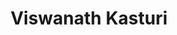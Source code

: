 ---
# Display name
title: Viswanath Kasturi

# Full name (for SEO)
first_name: Viswanath
last_name: Kasturi

# Username (this should match the folder name)
authors:
  - viswanath

# Is this the primary user of the site?
superuser: false

# Role/position
role: Research Professor of Eminence

# Organizations/Affiliations
organizations:
  - name: IIIT Hyderabad
    url: ''

# Short bio (displayed in user profile at end of posts)
bio: My research interests include Mathematics and Mathematics of Computer Science

interests:
  - Mathematics

education:
  courses:
    - course: PhD in Mathematics
      institution: Indian Statistical Institute, Kolkata
      year: 1968

# Social/Academic Networking
# For available icons, see: https://docs.hugoblox.com/getting-started/page-builder/#icons
#   For an email link, use "fas" icon pack, "envelope" icon, and a link in the
#   form "mailto:your-email@example.com" or "#contact" for contact widget.
social:
  - icon: envelope
    icon_pack: fas
    link: 'mailto:viswanath.iiithyd@gmail.com'
  # - icon: twitter
  #   icon_pack: fab
  #   link: https://twitter.com/GeorgeCushen
  # - icon: google-scholar
  #   icon_pack: ai
  #   link: https://scholar.google.co.uk/citations?user=sIwtMXoAAAAJ
  # - icon: github
  #   icon_pack: fab
  #   link: https://github.com/gcushen
# Link to a PDF of your resume/CV from the About widget.
# To enable, copy your resume/CV to `static/files/cv.pdf` and uncomment the lines below.
# - icon: cv
#   icon_pack: ai
#   link: files/cv.pdf

# Enter email to display Gravatar (if Gravatar enabled in Config)
email: ''

# Organizational groups that you belong to (for People widget)
#   Set this to `[]` or comment out if you are not using People widget.
user_groups:
  - Faculty
---